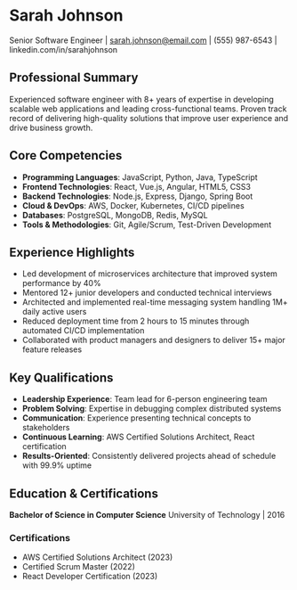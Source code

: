 # Sarah Johnson

Senior Software Engineer | <sarah.johnson@email.com> | (555) 987-6543 | linkedin.com/in/sarahjohnson

## Professional Summary

Experienced software engineer with 8+ years of expertise in developing scalable web applications and leading cross-functional teams. Proven track record of delivering high-quality solutions that improve user experience and drive business growth.

## Core Competencies

- **Programming Languages**: JavaScript, Python, Java, TypeScript
- **Frontend Technologies**: React, Vue.js, Angular, HTML5, CSS3
- **Backend Technologies**: Node.js, Express, Django, Spring Boot
- **Cloud & DevOps**: AWS, Docker, Kubernetes, CI/CD pipelines
- **Databases**: PostgreSQL, MongoDB, Redis, MySQL
- **Tools & Methodologies**: Git, Agile/Scrum, Test-Driven Development

## Experience Highlights

- Led development of microservices architecture that improved system performance by 40%
- Mentored 12+ junior developers and conducted technical interviews
- Architected and implemented real-time messaging system handling 1M+ daily active users
- Reduced deployment time from 2 hours to 15 minutes through automated CI/CD implementation
- Collaborated with product managers and designers to deliver 15+ major feature releases

## Key Qualifications

- **Leadership Experience**: Team lead for 6-person engineering team
- **Problem Solving**: Expertise in debugging complex distributed systems
- **Communication**: Experience presenting technical concepts to stakeholders
- **Continuous Learning**: AWS Certified Solutions Architect, React certification
- **Results-Oriented**: Consistently delivered projects ahead of schedule with 99.9% uptime

## Education & Certifications

**Bachelor of Science in Computer Science**
University of Technology | 2016

### Certifications

- AWS Certified Solutions Architect (2023)
- Certified Scrum Master (2022)
- React Developer Certification (2023)
